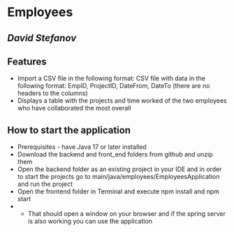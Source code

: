 # Employees
## _David Stefanov_

## Features

- Import a CSV file in the following format: CSV file with data in the following format: 
    EmpID, ProjectID, DateFrom, DateTo (there are no headers to the columns)
- Displays a table with the projects and time worked of the two employees who have collaborated
    the most overall

## How to start the application

- Prerequisites - have Java 17 or later installed
- Download the backend and front_end folders from github and unzip them
- Open the backend folder as an existing project in your IDE and in order to start the projects go to main/java/employees/EmployeesApplication and run the project
- Open the frontend folder in Terminal and execute npm install and npm start
- - That should open a window on your browser and if the spring server is also working you can use the application

